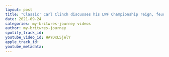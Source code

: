 ```yaml
---
layout: post
title: "Classic' Carl Clinch discusses his LWF Championship reign, feuding with Raynaldo & his career so far"
date: 2021-09-24
categories: my-britwres-journey videos
author: my-britwres-journey
spotify_track_id: 
youtube_video_id: HAYDxL5jelY
apple_track_id: 
youtube_metadata: 
---
```

